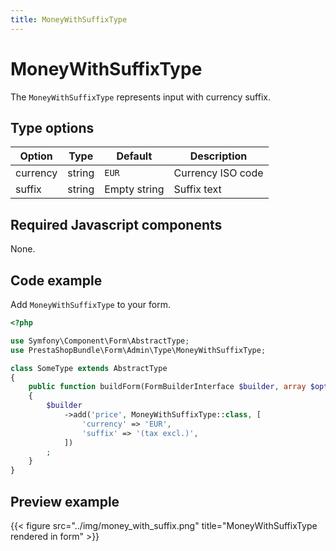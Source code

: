 ```yaml
---
title: MoneyWithSuffixType
---
```


# MoneyWithSuffixType

The `MoneyWithSuffixType` represents input with currency suffix.

## Type options

| Option   | Type   | Default      | Description       |
| -------- | ------ | ------------ | ----------------- |
| currency | string | `EUR`        | Currency ISO code |
| suffix   | string | Empty string | Suffix text       |

## Required Javascript components
    
None.

## Code example

Add `MoneyWithSuffixType` to your form.

```php
<?php

use Symfony\Component\Form\AbstractType;
use PrestaShopBundle\Form\Admin\Type\MoneyWithSuffixType;

class SomeType extends AbstractType
{
    public function buildForm(FormBuilderInterface $builder, array $options)
    {
        $builder
            ->add('price', MoneyWithSuffixType::class, [
                'currency' => 'EUR',
                'suffix' => '(tax excl.)',
            ])
        ;
    }
}
```

## Preview example

{{< figure src="../img/money_with_suffix.png" title="MoneyWithSuffixType rendered in form" >}}
